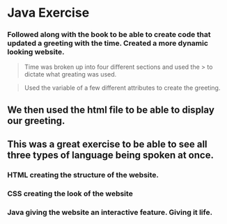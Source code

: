 # Java Exercise

### Followed along with the book to be able to create code that updated a greeting with the time.  Created a more dynamic looking website. 
> Time was broken up into four different sections and used the > to dictate what greating was used.

> Used the variable of a few different attributes to create the greeting. 

## We then used the html file to be able to display our greeting.  

## This was a great exercise to be able to see all three types of language being spoken at once.  

### HTML creating the structure of the website.  

### CSS creating the look of the website

### Java giving the website an interactive feature.  Giving it life. 

